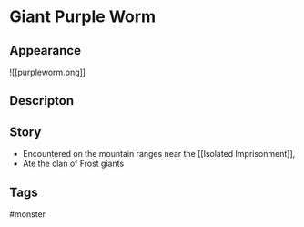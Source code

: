 # Giant Purple Worm
## Appearance
![[purpleworm.png]]
## Descripton

## Story
- Encountered on the mountain ranges near the [[Isolated Imprisonment]],
- Ate the clan of Frost giants
## Tags
#monster